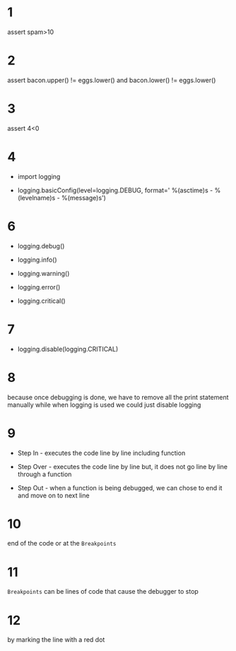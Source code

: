 # 1
assert spam>10

# 2
assert bacon.upper() != eggs.lower() and bacon.lower() != eggs.lower()

# 3
assert 4<0

# 4
* import logging

* logging.basicConfig(level=logging.DEBUG, format=' %(asctime)s -  %(levelname)s -  %(message)s')

# 6
* logging.debug()

* logging.info()

* logging.warning()

* logging.error()

* logging.critical()

# 7
* logging.disable(logging.CRITICAL)

# 8
because once debugging is done, we have to remove all the print statement manually while when logging is used we could just disable logging

# 9
* Step In - executes the code line by line including function 

* Step Over - executes the code line by line but, it does not go line by line through a function 

* Step Out - when a function is being debugged, we can chose to end it and move on to next line 

# 10
end of the code or at the `Breakpoints`

# 11
`Breakpoints` can be lines of code that cause the debugger to stop

# 12
by marking the line with a red dot
